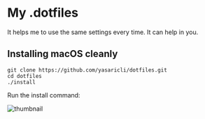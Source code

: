 # My .dotfiles

It helps me to use the same settings every time. It can help in you.

## Installing macOS cleanly

    git clone https://github.com/yasaricli/dotfiles.git
    cd dotfiles
    ./install

Run the install command:

![thumbnail]

[thumbnail]: http://i.imgur.com/EgBRDP0.png
